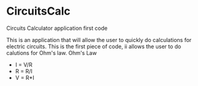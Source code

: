 # CircuitsCalc
Circuits Calculator application first code

This is an application that will allow the user to quickly do calculations for electric circuits. This is the first piece of code, ii
allows the user to do calutions for Ohm's law. 
Ohm's Law
- I = V/R
- R = R/I
- V = R*I
